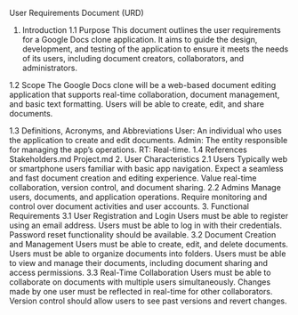User Requirements Document (URD)
1. Introduction
1.1 Purpose
This document outlines the user requirements for a Google Docs clone application. It aims to guide the design, development, and testing of the application to ensure it meets the needs of its users, including document creators, collaborators, and administrators.

1.2 Scope
The Google Docs clone will be a web-based document editing application that supports real-time collaboration, document management, and basic text formatting. Users will be able to create, edit, and share documents.

1.3 Definitions, Acronyms, and Abbreviations
User: An individual who uses the application to create and edit documents.
Admin: The entity responsible for managing the app’s operations.
RT: Real-time.
1.4 References
Stakeholders.md
Project.md
2. User Characteristics
2.1 Users
Typically web or smartphone users familiar with basic app navigation.
Expect a seamless and fast document creation and editing experience.
Value real-time collaboration, version control, and document sharing.
2.2 Admins
Manage users, documents, and application operations.
Require monitoring and control over document activities and user accounts.
3. Functional Requirements
3.1 User Registration and Login
Users must be able to register using an email address.
Users must be able to log in with their credentials.
Password reset functionality should be available.
3.2 Document Creation and Management
Users must be able to create, edit, and delete documents.
Users must be able to organize documents into folders.
Users must be able to view and manage their documents, including document sharing and access permissions.
3.3 Real-Time Collaboration
Users must be able to collaborate on documents with multiple users simultaneously.
Changes made by one user must be reflected in real-time for other collaborators.
Version control should allow users to see past versions and revert changes.
